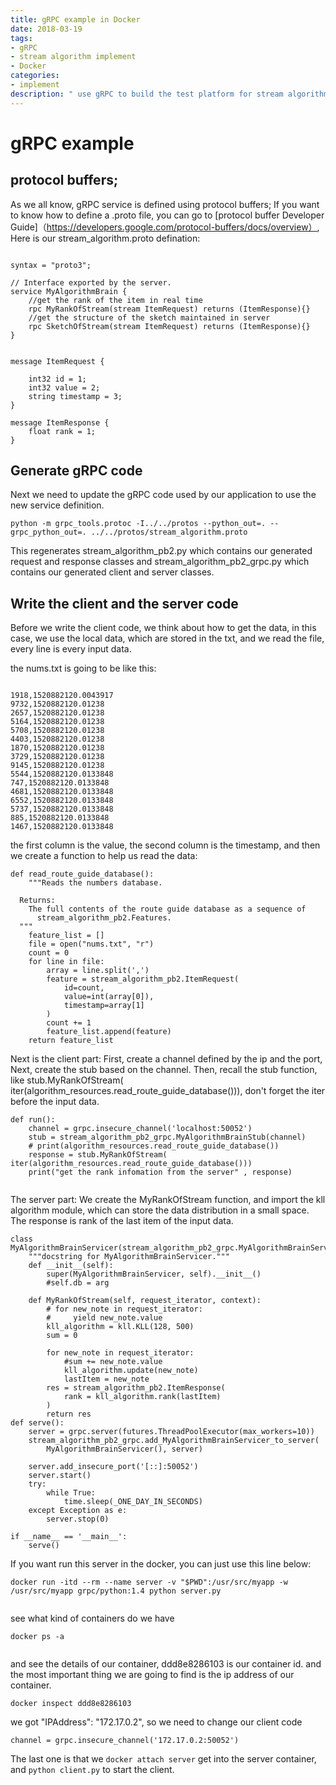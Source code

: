 ```yaml
---
title: gRPC example in Docker
date: 2018-03-19
tags:
- gRPC
- stream algorithm implement
- Docker
categories:
- implement
description: " use gRPC to build the test platform for stream algorithm in Docker"
---
```

# gRPC example

## protocol buffers;
As we all know, gRPC service is defined using protocol buffers; If you want to know how to define a .proto file, you can go to [protocol buffer Developer Guide]（https://developers.google.com/protocol-buffers/docs/overview）, Here is our stream_algorithm.proto defination:

```

syntax = "proto3";

// Interface exported by the server.
service MyAlgorithmBrain {
    //get the rank of the item in real time
    rpc MyRankOfStream(stream ItemRequest) returns (ItemResponse){}
    //get the structure of the sketch maintained in server
    rpc SketchOfStream(stream ItemRequest) returns (ItemResponse){}
}


message ItemRequest {

    int32 id = 1;  
    int32 value = 2;
    string timestamp = 3;
}

message ItemResponse {
    float rank = 1;
}

```

## Generate gRPC code
Next we need to update the gRPC code used by our application to use the new service definition.
```
python -m grpc_tools.protoc -I../../protos --python_out=. --grpc_python_out=. ../../protos/stream_algorithm.proto

```

This regenerates stream_algorithm_pb2.py which contains our generated request and response classes and stream_algorithm_pb2_grpc.py which contains our generated client and server classes.

## Write the client and the server code

Before we write the client code, we think about how to get the data, in this case, we use the local data, which are stored in the txt, and we read the file, every line is every input data.

the nums.txt is going to be like this:

```

1918,1520882120.0043917
9732,1520882120.01238
2657,1520882120.01238
5164,1520882120.01238
5708,1520882120.01238
4403,1520882120.01238
1870,1520882120.01238
3729,1520882120.01238
9145,1520882120.01238
5544,1520882120.0133848
747,1520882120.0133848
4681,1520882120.0133848
6552,1520882120.0133848
5737,1520882120.0133848
885,1520882120.0133848
1467,1520882120.0133848

```
the first column is the value, the second column is the timestamp, and then we create a function to help us read the data:
```
def read_route_guide_database():
    """Reads the numbers database.

  Returns:
    The full contents of the route guide database as a sequence of
      stream_algorithm_pb2.Features.
  """
    feature_list = []
    file = open("nums.txt", "r")
    count = 0
    for line in file:
        array = line.split(',')
        feature = stream_algorithm_pb2.ItemRequest(
            id=count,
            value=int(array[0]),
            timestamp=array[1]
        )
        count += 1
        feature_list.append(feature)
    return feature_list

```

Next is the client part:
First, create a channel defined by the ip and the port, Next, create the stub based on the channel. Then, recall the stub function, like stub.MyRankOfStream( iter(algorithm_resources.read_route_guide_database())), don't forget the iter before the input data.
```
def run():
    channel = grpc.insecure_channel('localhost:50052')
    stub = stream_algorithm_pb2_grpc.MyAlgorithmBrainStub(channel)
    # print(algorithm_resources.read_route_guide_database())
    response = stub.MyRankOfStream( iter(algorithm_resources.read_route_guide_database()))
    print("get the rank infomation from the server" , response)


```

The server part:
We create the MyRankOfStream function, and import the kll algorithm module, which can store the data distribution in a small space. The response is rank of the last item of the input data.
```
class MyAlgorithmBrainServicer(stream_algorithm_pb2_grpc.MyAlgorithmBrainServicer):
    """docstring for MyAlgorithmBrainServicer."""
    def __init__(self):
        super(MyAlgorithmBrainServicer, self).__init__()
        #self.db = arg

    def MyRankOfStream(self, request_iterator, context):
        # for new_note in request_iterator:
        #     yield new_note.value
        kll_algorithm = kll.KLL(128, 500)
        sum = 0

        for new_note in request_iterator:
            #sum += new_note.value
            kll_algorithm.update(new_note)
            lastItem = new_note
        res = stream_algorithm_pb2.ItemResponse(
            rank = kll_algorithm.rank(lastItem)
        )
        return res
def serve():
    server = grpc.server(futures.ThreadPoolExecutor(max_workers=10))
    stream_algorithm_pb2_grpc.add_MyAlgorithmBrainServicer_to_server(
        MyAlgorithmBrainServicer(), server)

    server.add_insecure_port('[::]:50052')
    server.start()
    try:
        while True:
            time.sleep(_ONE_DAY_IN_SECONDS)
    except Exception as e:
        server.stop(0)

if __name__ == '__main__':
    serve()

```

If you want run this server in the docker, you can just use this line below:
```
docker run -itd --rm --name server -v "$PWD":/usr/src/myapp -w /usr/src/myapp grpc/python:1.4 python server.py


```
see what kind of containers do we have
```
docker ps -a


```
and see the details of our container, ddd8e8286103 is our container id. and the most important thing we are going to find is the ip address of our container.
```
docker inspect ddd8e8286103

```

we got "IPAddress": "172.17.0.2", so we need to change our client code
```
channel = grpc.insecure_channel('172.17.0.2:50052')

```

The last one is that we `docker attach server` get into the server container, and  `python client.py` to start the client.
